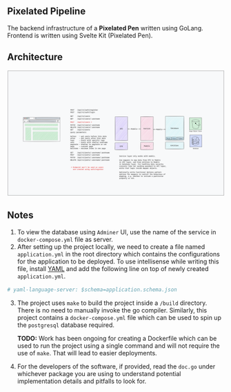 ## Pixelated Pipeline

The backend infrastructure of a **Pixelated Pen** written using GoLang.
Frontend is written using Svelte Kit (Pixelated Pen).

## Architecture

![Pixelated Pipeline Architecture][system_design]

[system_design]: ./lld.excalidraw.png

## Notes

1. To view the database using `Adminer` UI, use the name of the service in `docker-compose.yml` file as server.
2. After setting up the project locally, we need to create a file named `application.yml` in the root directory which contains the configurations for the application to be deployed. To use intellisense while writing this file, install [YAML](https://marketplace.visualstudio.com/items?itemName=redhat.vscode-yaml) and add the following line on top of newly created `application.yml`.

```yaml
# yaml-language-server: $schema=application.schema.json
```
3. The project uses `make` to build the project inside a `/build` directory. There is no need to manually invoke the go compiler. Similarly, this project contains a `docker-compose.yml` file which can be used to spin up the `postgresql` database required.

    **TODO:** Work has been ongoing for creating a Dockerfile which can be used to run the project using a single command and will not require the use of `make`. That will lead to easier deployments.

4. For the developers of the software, if provided, read the `doc.go` under whichever package you are using to understand potential implementation details and pitfalls to look for.